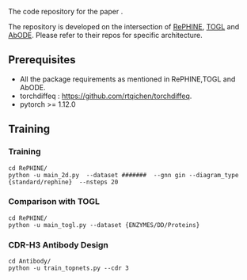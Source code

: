 The code repository for the paper .

The repository is developed on the intersection of [RePHINE](https://github.com/Aalto-QuML/RePHINE), [TOGL](https://github.com/BorgwardtLab/TOGL) and [AbODE](https://github.com/yogeshverma1998/AbODE). Please refer to their repos for specific architecture.


## Prerequisites

- All the package requirements as mentioned in RePHINE,TOGL and AbODE.
- torchdiffeq : https://github.com/rtqichen/torchdiffeq.
- pytorch >= 1.12.0


## Training


### Training

```
cd RePHINE/
python -u main_2d.py  --dataset #######  --gnn gin --diagram_type {standard/rephine}  --nsteps 20 
```



### Comparison with TOGL

```
cd RePHINE/
python -u main_togl.py --dataset {ENZYMES/DD/Proteins}
```


### CDR-H3 Antibody Design

```
cd Antibody/
python -u train_topnets.py --cdr 3
```
